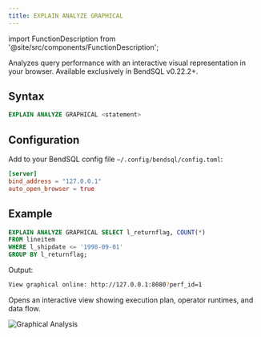 ```yaml
---
title: EXPLAIN ANALYZE GRAPHICAL
---
```


import FunctionDescription from '@site/src/components/FunctionDescription';

<FunctionDescription description="Introduced or updated: v1.2.647"/>

Analyzes query performance with an interactive visual representation in your browser. Available exclusively in BendSQL v0.22.2+.

## Syntax

```sql
EXPLAIN ANALYZE GRAPHICAL <statement>
```

## Configuration

Add to your BendSQL config file `~/.config/bendsql/config.toml`:

```toml
[server]
bind_address = "127.0.0.1"        
auto_open_browser = true      
```

## Example

```sql
EXPLAIN ANALYZE GRAPHICAL SELECT l_returnflag, COUNT(*) 
FROM lineitem 
WHERE l_shipdate <= '1998-09-01' 
GROUP BY l_returnflag;
```

Output:
```bash
View graphical online: http://127.0.0.1:8080?perf_id=1
```

Opens an interactive view showing execution plan, operator runtimes, and data flow.

![Graphical Analysis](@site/static/img/documents/sql/explain-graphical.png)